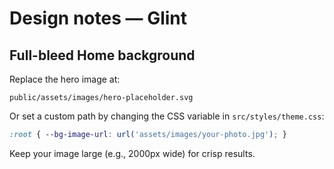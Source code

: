 # Design notes — Glint

## Full-bleed Home background
Replace the hero image at:
```
public/assets/images/hero-placeholder.svg
```
Or set a custom path by changing the CSS variable in `src/styles/theme.css`:
```css
:root { --bg-image-url: url('assets/images/your-photo.jpg'); }
```
Keep your image large (e.g., 2000px wide) for crisp results.
